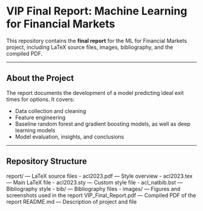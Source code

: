 # VIP Final Report: Machine Learning for Financial Markets

This repository contains the **final report** for the ML for Financial Markets project, including LaTeX source files, images, bibliography, and the compiled PDF.

---

## About the Project
The report documents the development of a model predicting ideal exit times for options. It covers:

- Data collection and cleaning
- Feature engineering
- Baseline random forest and gradient boosting models, as well as deep learning models
- Model evaluation, insights, and conclusions

---

## Repository Structure
report/ — LaTeX source files
        - acl2023.pdf — Style overview
        - acl2023.tex — Main LaTeX file
        - acl2023.sty — Custom style file
        - acl_natbib.bst — Bibliography style
        - bib/ — Bibliography files
        - images/ — Figures and screenshots used in the report
VIP_Final_Report.pdf — Compiled PDF of the report
README.md — Description of project and file
